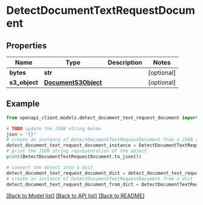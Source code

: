 # DetectDocumentTextRequestDocument


## Properties

Name | Type | Description | Notes
------------ | ------------- | ------------- | -------------
**bytes** | **str** |  | [optional] 
**s3_object** | [**DocumentS3Object**](DocumentS3Object.md) |  | [optional] 

## Example

```python
from openapi_client.models.detect_document_text_request_document import DetectDocumentTextRequestDocument

# TODO update the JSON string below
json = "{}"
# create an instance of DetectDocumentTextRequestDocument from a JSON string
detect_document_text_request_document_instance = DetectDocumentTextRequestDocument.from_json(json)
# print the JSON string representation of the object
print(DetectDocumentTextRequestDocument.to_json())

# convert the object into a dict
detect_document_text_request_document_dict = detect_document_text_request_document_instance.to_dict()
# create an instance of DetectDocumentTextRequestDocument from a dict
detect_document_text_request_document_from_dict = DetectDocumentTextRequestDocument.from_dict(detect_document_text_request_document_dict)
```
[[Back to Model list]](../README.md#documentation-for-models) [[Back to API list]](../README.md#documentation-for-api-endpoints) [[Back to README]](../README.md)


